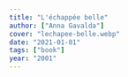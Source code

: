 ```yaml
---
title: "L'échappée belle"
author: ["Anna Gavalda"]
cover: "lechapee-belle.webp"
date: "2021-01-01"
tags: ["book"]
year: "2001"
---
```

